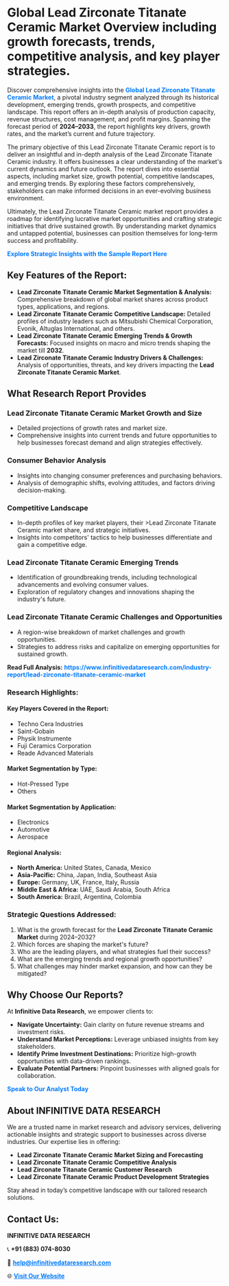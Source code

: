 <h1>Global Lead Zirconate Titanate Ceramic Market Overview including growth forecasts, trends, competitive analysis, and key player strategies.</h1>
<p>
Discover comprehensive insights into the 
<a href="https://www.infinitivedataresearch.com/industry-report/lead-zirconate-titanate-ceramic-market" rel="dofollow" style="color: #007BFF; text-decoration: none;"><strong>Global Lead Zirconate Titanate Ceramic Market</strong></a>, a pivotal industry segment analyzed through its historical development, emerging trends, growth prospects, and competitive landscape. This report offers an in-depth analysis of production capacity, revenue structures, cost management, and profit margins. Spanning the forecast period of <strong>2024–2033</strong>, the report highlights key drivers, growth rates, and the market’s current and future trajectory.
</p>
<p>
The primary objective of this Lead Zirconate Titanate Ceramic report is to deliver an insightful and in-depth analysis of the Lead Zirconate Titanate Ceramic industry. It offers businesses a clear understanding of the market's current dynamics and future outlook. The report dives into essential aspects, including market size, growth potential, competitive landscapes, and emerging trends. By exploring these factors comprehensively, stakeholders can make informed decisions in an ever-evolving business environment.
</p>
<p>
Ultimately, the Lead Zirconate Titanate Ceramic market report provides a roadmap for identifying lucrative market opportunities and crafting strategic initiatives that drive sustained growth. By understanding market dynamics and untapped potential, businesses can position themselves for long-term success and profitability.
</p>
<p>
<a href="https://www.infinitivedataresearch.com/request-sample/reportId=105486" style="color: #007BFF; text-decoration: none;"><strong>Explore Strategic Insights with the Sample Report Here</strong></a>
</p>

<h2>Key Features of the Report:</h2>
<ul>
<li><strong>Lead Zirconate Titanate Ceramic Market Segmentation & Analysis:</strong> Comprehensive breakdown of global market shares across product types, applications, and regions.</li>
<li><strong>Lead Zirconate Titanate Ceramic Competitive Landscape:</strong> Detailed profiles of industry leaders such as Mitsubishi Chemical Corporation, Evonik, Altuglas International, and others.</li>
<li><strong>Lead Zirconate Titanate Ceramic Emerging Trends & Growth Forecasts:</strong> Focused insights on macro and micro trends shaping the market till <strong>2032</strong>.</li>
<li><strong>Lead Zirconate Titanate Ceramic Industry Drivers & Challenges:</strong> Analysis of opportunities, threats, and key drivers impacting the <strong>Lead Zirconate Titanate Ceramic Market</strong>.</li>
</ul>

<h2>What Research Report Provides</h2>
<h3>Lead Zirconate Titanate Ceramic Market Growth and Size</h3>
<ul>
<li>Detailed projections of growth rates and market size.</li>
<li>Comprehensive insights into current trends and future opportunities to help businesses forecast demand and align strategies effectively.</li>
</ul>

<h3>Consumer Behavior Analysis</h3>
<ul>
<li>Insights into changing consumer preferences and purchasing behaviors.</li>
<li>Analysis of demographic shifts, evolving attitudes, and factors driving decision-making.</li>
</ul>

<h3>Competitive Landscape</h3>
<ul>
<li>In-depth profiles of key market players, their >Lead Zirconate Titanate Ceramic market share, and strategic initiatives.</li>
<li>Insights into competitors' tactics to help businesses differentiate and gain a competitive edge.</li>
</ul>

<h3>Lead Zirconate Titanate Ceramic Emerging Trends</h3>
<ul>
<li>Identification of groundbreaking trends, including technological advancements and evolving consumer values.</li>
<li>Exploration of regulatory changes and innovations shaping the industry's future.</li>
</ul>

<h3>Lead Zirconate Titanate Ceramic Challenges and Opportunities</h3>
<ul>
<li>A region-wise breakdown of market challenges and growth opportunities.</li>
<li>Strategies to address risks and capitalize on emerging opportunities for sustained growth.</li>
</ul>
<p><strong>Read Full Analysis:</strong> <a href="https://www.infinitivedataresearch.com/industry-report/lead-zirconate-titanate-ceramic-market" rel="dofollow" style="color: #007BFF; text-decoration: none;"><strong>https://www.infinitivedataresearch.com/industry-report/lead-zirconate-titanate-ceramic-market</strong></a></p>
<h3>Research Highlights:</h3>
<h4>Key Players Covered in the Report:</h4>
<ul><li>Techno Cera Industries</li><li>Saint-Gobain</li><li>Physik Instrumente</li><li>Fuji Ceramics Corporation</li><li>Reade Advanced Materials</li></ul>
<h4>Market Segmentation by Type:</h4>
<ul><li>Hot-Pressed Type</li><li>Others</li></ul>
<h4>Market Segmentation by Application:</h4>
<ul><li>Electronics</li><li>Automotive</li><li>Aerospace</li></ul>

<h4>Regional Analysis:</h4>
<ul>
<li><strong>North America:</strong> United States, Canada, Mexico</li>
<li><strong>Asia-Pacific:</strong> China, Japan, India, Southeast Asia</li>
<li><strong>Europe:</strong> Germany, UK, France, Italy, Russia</li>
<li><strong>Middle East & Africa:</strong> UAE, Saudi Arabia, South Africa</li>
<li><strong>South America:</strong> Brazil, Argentina, Colombia</li>
</ul>

<h3>Strategic Questions Addressed:</h3>
<ol>
<li>What is the growth forecast for the <strong>Lead Zirconate Titanate Ceramic Market</strong> during 2024–2032?</li>
<li>Which forces are shaping the market's future?</li>
<li>Who are the leading players, and what strategies fuel their success?</li>
<li>What are the emerging trends and regional growth opportunities?</li>
<li>What challenges may hinder market expansion, and how can they be mitigated?</li>
</ol>

<h2>Why Choose Our Reports?</h2>
<p>At <strong>Infinitive Data Research</strong>, we empower clients to:</p>
<ul>
<li><strong>Navigate Uncertainty:</strong> Gain clarity on future revenue streams and investment risks.</li>
<li><strong>Understand Market Perceptions:</strong> Leverage unbiased insights from key stakeholders.</li>
<li><strong>Identify Prime Investment Destinations:</strong> Prioritize high-growth opportunities with data-driven rankings.</li>
<li><strong>Evaluate Potential Partners:</strong> Pinpoint businesses with aligned goals for collaboration.</li>
</ul>
<p><a href="https://www.infinitivedataresearch.com/industry-report/lead-zirconate-titanate-ceramic-market" rel="dofollow" style="color: #007BFF; text-decoration: none;"><strong>Speak to Our Analyst Today</strong></a></p>

<h2>About INFINITIVE DATA RESEARCH</h2>
<p>We are a trusted name in market research and advisory services, delivering actionable insights and strategic support to businesses across diverse industries. Our expertise lies in offering:</p>
<ul>
<li><strong>Lead Zirconate Titanate Ceramic Market Sizing and Forecasting</strong></li>
<li><strong>Lead Zirconate Titanate Ceramic Competitive Analysis</strong></li>
<li><strong>Lead Zirconate Titanate Ceramic Customer Research</strong></li>
<li><strong>Lead Zirconate Titanate Ceramic Product Development Strategies</strong></li>
</ul>
<p>Stay ahead in today’s competitive landscape with our tailored research solutions.</p>

<h2>Contact Us:</h2>
<p><strong>INFINITIVE DATA RESEARCH</strong></p>
<p>📞 <strong>+91 (883) 074-8030</strong></p>
<p>📧 <strong><a href="mailto:help@infinitivedataresearch.com" style="color: #007BFF;">help@infinitivedataresearch.com</a></strong></p>
<p>🌐 <strong><a href="https://www.infinitivedataresearch.com" rel="dofollow" style="color: #007BFF;">Visit Our Website</a></strong></p>